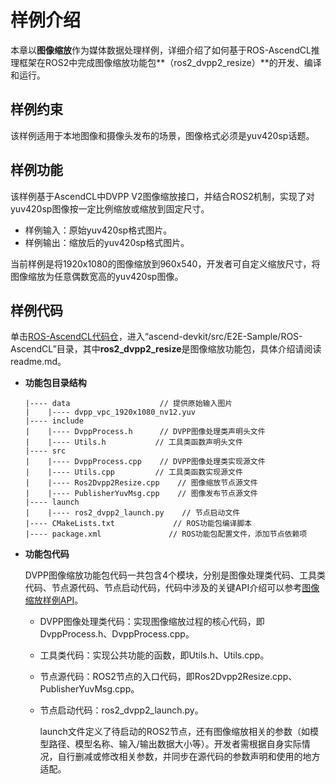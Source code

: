 # 样例介绍<a name="ZH-CN_TOPIC_0000001582504181"></a>

本章以**图像缩放**作为媒体数据处理样例，详细介绍了如何基于ROS-AscendCL推理框架在ROS2中完成图像缩放功能包**（ros2\_dvpp2\_resize）**的开发、编译和运行。

## 样例约束<a name="section15432154824114"></a>

该样例适用于本地图像和摄像头发布的场景，图像格式必须是yuv420sp话题。

## 样例功能<a name="section573017485417"></a>

该样例基于AscendCL中DVPP V2图像缩放接口，并结合ROS2机制，实现了对yuv420sp图像按一定比例缩放或缩放到固定尺寸。

-   样例输入：原始yuv420sp格式图片。
-   样例输出：缩放后的yuv420sp格式图片。

当前样例是将1920x1080的图像缩放到960x540，开发者可自定义缩放尺寸，将图像缩放为任意偶数宽高的yuv420sp图像。

## 样例代码<a name="section17702104845315"></a>

单击[ROS-AscendCL代码仓](https://gitee.com/HUAWEI-ASCEND/ascend-devkit/tree/master/src/E2E-Sample/ROS-AscendCL)，进入“ascend-devkit/src/E2E-Sample/ROS-AscendCL”目录，其中**ros2\_dvpp2\_resize**是图像缩放功能包，具体介绍请阅读readme.md。

-   **功能包目录结构**

    ```
    |---- data                    // 提供原始输入图片
    |    |---- dvpp_vpc_1920x1080_nv12.yuv 
    |---- include
    |    |---- DvppProcess.h      // DVPP图像处理类声明头文件
    |    |---- Utils.h           // 工具类函数声明头文件
    |---- src
    |    |---- DvppProcess.cpp    // DVPP图像处理类实现源文件
    |    |---- Utils.cpp         // 工具类函数实现源文件
    |    |---- Ros2Dvpp2Resize.cpp    // 图像缩放节点源文件
    |    |---- PublisherYuvMsg.cpp    // 图像发布节点源文件
    |---- launch
    |    |---- ros2_dvpp2_launch.py    // 节点启动文件
    |---- CMakeLists.txt             // ROS功能包编译脚本
    |---- package.xml               // ROS功能包配置文件，添加节点依赖项
    ```

-   **功能包代码**

    DVPP图像缩放功能包代码一共包含4个模块，分别是图像处理类代码、工具类代码、节点源代码、节点启动代码，代码中涉及的关键API介绍可以参考[图像缩放样例API](图像缩放样例API.md)。

    -   DVPP图像处理类代码：实现图像缩放过程的核心代码，即DvppProcess.h、DvppProcess.cpp。
    -   工具类代码：实现公共功能的函数，即Utils.h、Utils.cpp。
    -   节点源代码：ROS2节点的入口代码，即Ros2Dvpp2Resize.cpp、PublisherYuvMsg.cpp。
    -   节点启动代码：ros2\_dvpp2\_launch.py。

        launch文件定义了待启动的ROS2节点，还有图像缩放相关的参数（如模型路径、模型名称、输入/输出数据大小等）。开发者需根据自身实际情况，自行删减或修改相关参数，并同步在源代码的参数声明和使用的地方适配。




